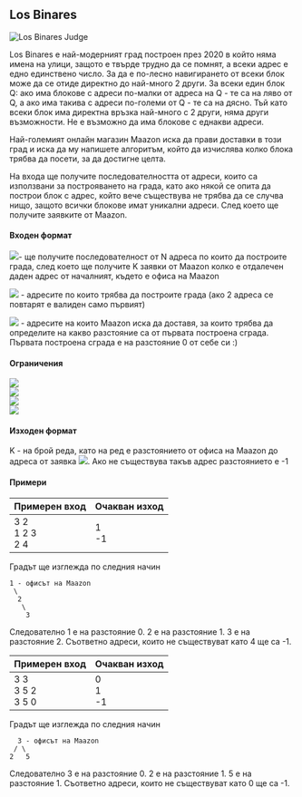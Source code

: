 ## Los Binares 
![Los Binares Judge](https://www.hackerrank.com/contests/practice-5-sda/challenges/los-binares)

Los Binares е най-модерният град построен през 2020 в който няма имена на улици, защото е твърде трудно да се помнят, а всеки адрес е едно единствено число. За да е по-лесно навигирането от всеки блок може да се отиде директно до най-много 2 други. За всеки един блок Q: ако има блокове с адреси по-малки от адреса на Q - те са на ляво от Q, а ако има такива с адреси по-големи от Q - те са на дясно. Тъй като всеки блок има директна връзка най-много с 2 други, няма други възможности. Не е възможно да има блокове с еднакви адреси.

Най-големият онлайн магазин Maazon иска да прави доставки в този град и иска да му напишете алгоритъм, който да изчислява колко блока трябва да посети, за да достигне целта.

На входа ще получите последователността от адреси, които са използвани за построяването на града, като ако някой се опита да построи блок с адрес, който вече съществува не трябва да се случва нищо, защото всички блокове имат уникални адреси. След което ще получите заявките от Maazon.

#### Входен формат

<img src="https://latex.codecogs.com/svg.latex?\Large&space;N,К">- ще получите последователност от N адреса по които да построите града, след което ще получите K заявки от Maazon колко е отдалечен даден адрес от началният, където е офиса на Maazon

<img src="https://latex.codecogs.com/svg.latex?\Large&space;B_1,B_2,...,B_N"> - адресите по които трябва да построите града (ако 2 адреса се повтарят е валиден само първият)

<img src="https://latex.codecogs.com/svg.latex?\Large&space;R_1,R_2,...,R_K"> - адресите на които Maazon иска да доставя, за които трябва да определите на какво разстояние са от първата построена сграда. Първата построена сграда е на разстояние 0 от себе си :)

#### Ограничения
<img src="https://latex.codecogs.com/svg.latex?\Large&space;1\le{N}\le{10^5}"><br>
<img src="https://latex.codecogs.com/svg.latex?\Large&space;1\le{N}\le{10^5}"><br>
<img src="https://latex.codecogs.com/svg.latex?\Large&space;INT_MIN\le{B_i}\le{INT_MAX}"><br>
<img src="https://latex.codecogs.com/svg.latex?\Large&space;INT_MIN\le{R_i}\le{INT_MAX}">

#### Изходен формат

K - на брой реда, като на ред
е разстоянието от офиса на Maazon до адреса от заявка <img src="https://latex.codecogs.com/svg.latex?\Large&space;R_i">. Ако не съществува такъв адрес разстоянието е -1

#### Примери

Примерен вход|Oчакван изход
-|-
3 2<br>1 2 3<br>2 4|1<br>-1

Градът ще изглежда по следния начин
```
1 - офисът на Maazon
 \ 
  2
   \ 
    3
```
Следователно 1 е на разстояние 0. 2 е на разстояние 1. 3 е на разстояние 2. Съответно адреси, които не съществуват като 4 ще са -1.

Примерен вход|Oчакван изход
-|-
3 3<br>3 5 2<br>3 5 0|0<br>1<br>-1

Градът ще изглежда по следния начин
```
  3 - офисът на Maazon
 / \
2   5
```
Следователно 3 е на разстояние 0. 2 е на разстояние 1. 5 е на разстояние 1. Съответно адреси, които не съществуват като 0 ще са -1.
